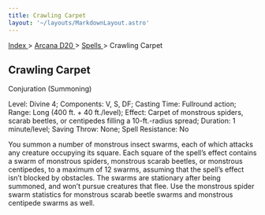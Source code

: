 ```yaml
---
title: Crawling Carpet
layout: '~/layouts/MarkdownLayout.astro'
---
```


[ Index ](/) > [ Arcana D20 ](/arcana.d20.srd) > [ Spells ](/arcana.d20.srd/spells) > Crawling Carpet

##  Crawling Carpet

Conjuration (Summoning)

Level: Divine 4; Components: V, S, DF; Casting Time: Fullround action; Range:
Long (400 ft. + 40 ft./level); Effect: Carpet of monstrous spiders, scarab
beetles, or centipedes filling a 10-ft.-radius spread; Duration: 1
minute/level; Saving Throw: None; Spell Resistance: No

You summon a number of monstrous insect swarms, each of which attacks any
creature occupying its square. Each square of the spell’s effect contains a
swarm of monstrous spiders, monstrous scarab beetles, or monstrous centipedes,
to a maximum of 12 swarms, assuming that the spell’s effect isn’t blocked by
obstacles. The swarms are stationary after being summoned, and won’t pursue
creatures that flee. Use the monstrous spider swarm statistics for monstrous
scarab beetle swarms and monstrous centipede swarms as well.

